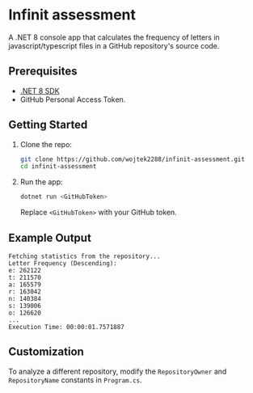 # Infinit assessment

A .NET 8 console app that calculates the frequency of letters in javascript/typescript files in a GitHub repository's source code.

## Prerequisites

- [.NET 8 SDK](https://dotnet.microsoft.com/download)
- GitHub Personal Access Token.

## Getting Started

1. Clone the repo:

   ```bash
   git clone https://github.com/wojtek2288/infinit-assessment.git
   cd infinit-assessment
   ```

2. Run the app:

   ```bash
   dotnet run <GitHubToken>
   ```

   Replace `<GitHubToken>` with your GitHub token.

## Example Output

```text
Fetching statistics from the repository...
Letter Frequency (Descending):
e: 262122
t: 211570
a: 165579
r: 163042
n: 140384
s: 139006
o: 126620
...
Execution Time: 00:00:01.7571887
```

## Customization

To analyze a different repository, modify the `RepositoryOwner` and `RepositoryName` constants in `Program.cs`.
